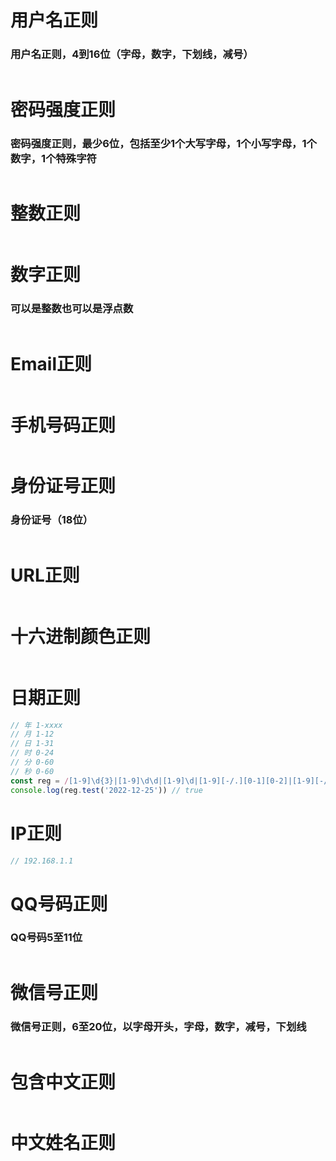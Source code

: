 # 用户名正则
### 用户名正则，4到16位（字母，数字，下划线，减号）
```js
```

# 密码强度正则
### 密码强度正则，最少6位，包括至少1个大写字母，1个小写字母，1个数字，1个特殊字符
```js
```

# 整数正则
```js
```

# 数字正则
### 可以是整数也可以是浮点数
```js
```

# Email正则
```js
```

# 手机号码正则
```js
```

# 身份证号正则
### 身份证号（18位）
```js
```

# URL正则
```js
```

# 十六进制颜色正则
```js
```

# 日期正则
```js
// 年 1-xxxx
// 月 1-12
// 日 1-31
// 时 0-24
// 分 0-60
// 秒 0-60
const reg = /[1-9]\d{3}|[1-9]\d\d|[1-9]\d|[1-9][-/.][0-1][0-2]|[1-9][-/.]3[0-1]|[0-2]\d|[1-9][-/.]60|[0-5]\d|[1-9][-/.]60|[0-5]\d|[1-9]/
console.log(reg.test('2022-12-25')) // true
```

# IP正则
```js
// 192.168.1.1
```

# QQ号码正则
### QQ号码5至11位
```js
```

# 微信号正则
### 微信号正则，6至20位，以字母开头，字母，数字，减号，下划线
```js
```

# 包含中文正则
```js
```

# 中文姓名正则
```js
```
